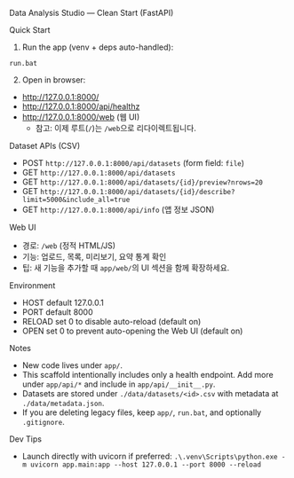 Data Analysis Studio — Clean Start (FastAPI)

Quick Start

1) Run the app (venv + deps auto-handled):

```
run.bat
```

2) Open in browser:

- http://127.0.0.1:8000/
- http://127.0.0.1:8000/api/healthz
- http://127.0.0.1:8000/web  (웹 UI)
  - 참고: 이제 루트(`/`)는 `/web`으로 리다이렉트됩니다.

Dataset APIs (CSV)

- POST `http://127.0.0.1:8000/api/datasets` (form field: `file`)
- GET  `http://127.0.0.1:8000/api/datasets`
- GET  `http://127.0.0.1:8000/api/datasets/{id}/preview?nrows=20`
- GET  `http://127.0.0.1:8000/api/datasets/{id}/describe?limit=5000&include_all=true`
 - GET  `http://127.0.0.1:8000/api/info` (앱 정보 JSON)

Web UI

- 경로: `/web` (정적 HTML/JS)
- 기능: 업로드, 목록, 미리보기, 요약 통계 확인
- 팁: 새 기능을 추가할 때 `app/web/`의 UI 섹션을 함께 확장하세요.

Environment

- HOST default 127.0.0.1
- PORT default 8000
- RELOAD set 0 to disable auto-reload (default on)
- OPEN set 0 to prevent auto-opening the Web UI (default on)

Notes

- New code lives under `app/`.
- This scaffold intentionally includes only a health endpoint. Add more under `app/api/*` and include in `app/api/__init__.py`.
- Datasets are stored under `./data/datasets/<id>.csv` with metadata at `./data/metadata.json`.
- If you are deleting legacy files, keep `app/`, `run.bat`, and optionally `.gitignore`.

Dev Tips

- Launch directly with uvicorn if preferred:
  `.\.venv\Scripts\python.exe -m uvicorn app.main:app --host 127.0.0.1 --port 8000 --reload`

